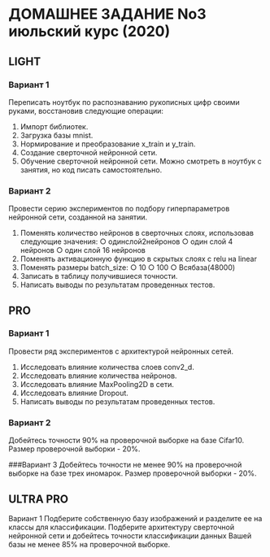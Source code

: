 # ДОМАШНЕЕ ЗАДАНИЕ No3 июльский курс (2020)

## LIGHT
### Вариант 1
Переписать ноутбук по распознаванию рукописных цифр своими руками, восстановив следующие операции:
1. Импорт библиотек.
2. Загрузка базы mnist.
3. Нормирование и преобразование x_train и y_train.
4. Создание сверточной нейронной сети.
5. Обучение сверточной нейронной сети.
Можно смотреть в ноутбук с занятия, но код писать самостоятельно.

### Вариант 2
Провести серию экспериментов по подбору гиперпараметров нейронной сети, созданной на занятии.
1. Поменять количество нейронов в сверточных слоях, использовав следующие значения:
○ одинслой2нейронов ○ один слой 4 нейронов ○ один слой 16 нейронов
2. Поменять активационную функцию в скрытых слоях с relu на linear
3. Поменять размеры batch_size:
○ 10
○ 100
○ Всябаза(48000)
4. Записать в таблицу получившиеся точности.
5. Написать выводы по результатам проведенных тестов.

## PRO
### Вариант 1
Провести ряд экспериментов с архитектурой нейронных сетей.
1. Исследовать влияние количества слоев conv2_d.
2. Исследовать влияние количества нейронов.
3. Исследовать влияние MaxPooling2D в сети.
4. Исследовать влияние Dropout.
5. Написать выводы по результатам проведенных тестов.

### Вариант 2
Добейтесь точности 90% на проверочной выборке на базе Cifar10. Размер проверочной выборки - 20%.
   
###Вариант 3
Добейтесь точности не менее 90% на проверочной выборке на базе трех иномарок. Размер проверочной выборки - 20%.

## ULTRA PRO
Вариант 1
Подберите собственную базу изображений и разделите ее на классы для классификации. Подберите архитектуру сверточной нейронной сети и добейтесь точности классификации данных Вашей базы не менее 85% на проверочной выборке.
